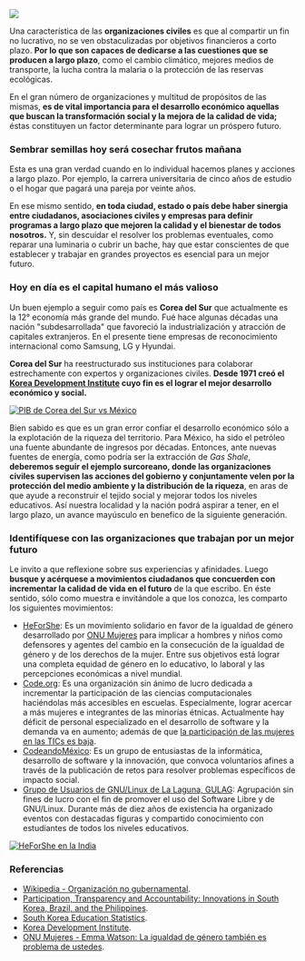 
<span class="contenido-imagen-previa"><img src="papel-organizaciones-civiles-aumento-competitividad/imagen.jpg"></span>

Una característica de las **organizaciones civiles** es que al compartir un fin no lucrativo, no se ven obstaculizadas por objetivos financieros a corto plazo. **Por lo que son capaces de dedicarse a las cuestiones que se producen a largo plazo**, como el cambio climático, mejores medios de transporte, la lucha contra la malaria o la protección de las reservas ecológicas.

En el gran número de organizaciones y multitud de propósitos de las mismas, **es de vital importancia para el desarrollo económico aquellas que buscan la transformación social y la mejora de la calidad de vida;** éstas constituyen un factor determinante para lograr un próspero futuro.

### Sembrar semillas hoy será cosechar frutos mañana

Esta es una gran verdad cuando en lo individual hacemos planes y acciones a largo plazo. Por ejemplo, la carrera universitaria de cinco años de estudio o el hogar que pagará una pareja por veinte años.

En ese mismo sentido, **en toda ciudad, estado o país debe haber sinergia entre ciudadanos, asociaciones civiles y empresas para definir programas a largo plazo que mejoren la calidad y el bienestar de todos nosotros.** Y, sin descuidar el resolver los problemas eventuales, como reparar una luminaria o cubrir un bache, hay que estar conscientes de que establecer y trabajar en grandes proyectos es esencial para un mejor futuro.

### Hoy en día es el capital humano el más valioso

Un buen ejemplo a seguir como país es **Corea del Sur** que actualmente es la 12° economía más grande del mundo. Fué hace algunas décadas una nación "subdesarrollada" que favoreció la industrialización y atracción de capitales extranjeros. En el presente tiene empresas de reconocimiento internacional como Samsung, LG y Hyundai.

**Corea del Sur** ha reestructurado sus instituciones para colaborar estrechamente con expertos y organizaciones civiles. **Desde 1971 creó el [Korea Development Institute](http://www.kdi.re.kr/kdi_eng/main/main.jsp) cuyo fin es el lograr el mejor desarrollo económico y social.**

<a href="https://www.wolframalpha.com/input/?i=South+Korea%2C+Mexico+GDP+per+capita#"><img class="img-responsive contenido-imagen" src="papel-organizaciones-civiles-aumento-competitividad/corea-del-sur-vs-mexico-pib.png" alt="PIB de Corea del Sur vs México"></a>

Bien sabido es que es un gran error confiar el desarrollo económico sólo a la explotación de la riqueza del territorio. Para México, ha sido el petróleo una fuente abundante de ingresos por décadas. Entonces, ante nuevas fuentes de energía, como podría ser la extracción de _Gas Shale_, **deberemos seguir el ejemplo surcoreano, donde las organizaciones civiles supervisen las acciones del gobierno y conjuntamente velen por la protección del medio ambiente y la distribución de la riqueza**, en aras de que ayude a reconstruir el tejido social y mejorar todos los niveles educativos. Así nuestra localidad y la nación podrá aspirar a tener, en el largo plazo, un avance mayúsculo en benefico de la siguiente generación.

### Identifíquese con las organizaciones que trabajan por un mejor futuro

Le invito a que reflexione sobre sus experiencias y afinidades. Luego **busque y acérquese a movimientos ciudadanos que concuerden con incrementar la calidad de vida en el futuro** de la que escribo. En éste sentido, sólo como muestra e invitándole a que los conozca, les comparto los siguientes movimientos:

* [HeForShe](http://www.heforshe.org/): Es un movimiento solidario en favor de la igualdad de género desarrollado por [ONU Mujeres](http://www.unwomen.org/es) para implicar a hombres y niños como defensores y agentes del cambio en la consecución de la igualdad de género y de los derechos de la mujer. Entre sus objetivos está lograr una completa equidad de género en lo educativo, lo laboral y las percepciones económicas a nivel mundial.
* [Code.org](http://code.org): Es una organización sin ánimo de lucro dedicada a incrementar la participación de las ciencias computacionales haciéndolas más accesibles en escuelas. Especialmente, lograr acercar a más mujeres e integrantes de las minorías étnicas. Actualmente hay déficit de personal especializado en el desarrollo de software y la demanda va en aumento; además de que [la participación de las mujeres en las TICs es baja](equidad-genero-informatica.html).
* [CodeandoMéxico](http://codeandomexico.org/): Es un grupo de entusiastas de la informática, desarrollo de software y la innovación, que convoca voluntarios afines a través de la publicación de retos para resolver problemas específicos de impacto social.
* [Grupo de Usuarios de GNU/Linux de La Laguna, GULAG](http://gulag.org.mx): Agrupación sin fines de lucro con el fin de promover el uso del Software Libre y de GNU/Linux. Durante más de diez años de existencia ha organizado eventos con destacadas figuras y compartido conocimiento con estudiantes de todos los niveles educativos.

<a href="https://twitter.com/phumzileunwomen/status/531121791448932353"><img class="img-responsive contenido-imagen" src="papel-organizaciones-civiles-aumento-competitividad/heforshe-en-india.jpg" alt="HeForShe en la India"></a>

### Referencias

* [Wikipedia - Organización no gubernamental](http://es.wikipedia.org/wiki/Organizaci%C3%B3n_no_gubernamental).
* [Participation, Transparency and Accountability: Innovations in South Korea, Brazil, and the Philippines](http://democracyspot.net/2014/02/03/participation-transparency-and-accountability-innovations-in-south-korea-brazil-and-the-philippines/).
* [South Korea Education Statistics](http://apecsec.org/south-korea-education-statistics/).
* [Korea Development Institute](http://www.kdi.re.kr/kdi_eng/main/main.jsp).
* [ONU Mujeres - Emma Watson: La igualdad de género también es problema de ustedes](http://www.unwomen.org/es/news/stories/2014/9/emma-watson-gender-equality-is-your-issue-too).
